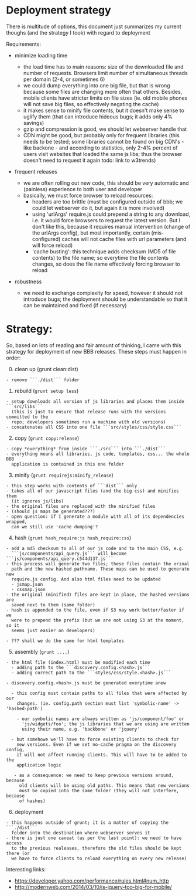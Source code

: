 Deployment strategy
===================

There is multitude of options, this document just summarizes my current thoughs
(and the strategy I took) with regard to deployment

Requirements:
  - minimize loading time
    - the load time has to main reasons: size of the downloaded file and number
      of requests. Browsers limit number of simultaneous threads per domain (2-4,
      or sometimes 6)
    - we could dump everything into one big file, but that is wrong because some
      files are changing more often that others. Besides, mobile clients have
      stricter limits on file sizes (ie. old mobile phones will not save big files,
      so effectively negating the cache)
    - it makes sense to minify file contents, but it doesn't make sense to uglify
      them (that can introduce hideous bugs; it adds only 4% savings)
    - gzip and compression is good, we should let webserver handle that
    - CDN might be good, but probably only for frequent libraries (this needs to
      be tested; some libraries cannot be found on big CDN's - like backone - and
      according to statistics, only 2-4% percent of users visit websites that
      loaded the same js libs; thus the browser doesn't need to request it again
      todo: link to w3trends)
    
  - frequent releases
    - we are often rolling out new code, this should be very automatic and (painless)
      experience to both user and developer
    - basically, we must force browser to reload resources:
      - headers are too brittle (must be configured outside of bbb; we could let
        webserver do it, but again it is more involved)
      - using 'urlArgs' require.js could prepend a string to any download, i.e.
        it would force browsers to request the latest version. But I don't like this,
        because it requires manual intervention (change of the urlArgs config), but
        most importantly, certain (mis-configured) caches will not cache files
        with url parameters (and will force reload)
      - 'cache busting': this technique adds checksum (MD5 of file contents) to the
        file name; so everytime the file contents changes, so does the file name 
        effectively forcing browser to reload

  - robustness
    - we need to exchange complexity for speed, however it should not introduce
      bugs; the deployment should be understandable so that it can be maintained
      and fixed (if necessary)
      

Strategy:
=========
      
So, based on lots of reading and fair amount of thinking, I came with this strategy 
for deployment of new BBB releases. These steps must happen in order:

  0. clean up (grunt clean:dist)
    
    - remove ```./dist``` folder 
    
  1. rebuild (```grunt setup less```)
    
    - setup downloads all version of js libraries and places them inside ```src/libs``` 
      (this is just to ensure that release runs with the versions committed to the
      repo; developers sometimes run a machine with old versions)
    - concatenates all CSS into one file ```src/styles/css/style.css```
    
  2. copy (```grunt copy:release```)
    
    - copy *everything* from inside ```./src``` into ```./dist```
    - everything means all libraries, js code, templates, css... the whole BBB
      application is contained in this one folder
      
  3. minify (```grunt requirejs:minify_release```)
  
    - this step works with contents of ```dist``` only
    - takes all of our javascript files (and the big css) and minifies them 
      (it ignores js/libs)
    - the original files are replaced with the minified files
    - (should js maps be generated???)
    - open question: if I generate a module with all of its dependencies wrapped,
      can we still use 'cache dumping'?
    
  4. hash (```grunt hash_require:js hash_require:css```)
  
    - add a md5 checksum to all of our js code and to the main CSS, e.g.
      ```js/components/api_query.js``` will become ```js/components/api_query.c544d137.js```
    - this process will generate two files; these files contain the orinal
      path and the new hashed pathname. These maps can be used to generate new
      require.js config. And also html files need to be updated
      - jsmap.json
      - cssmap.json
    - the original (minified) files are kept in place, the hashed versions are
      saved next to them (same folder)
    - hash is appended to the file, even if S3 may work better/faster if we
      were to prepend the prefix (but we are not using S3 at the moment, so it 
      seems just easier on developers)
      
    - ??? shall we do the same for html templates
    
  5. assembly (```grunt ....```)
  
    - the html file (index.html) must be modified each time
      - adding path to the ```discovery.config.<hash>.js```
      - adding correct path to the ```styles/css/style.<hash>.js```
      
    - discovery.config.<hash>.js must be generated everytime anew
    
      - this config must contain paths to all files that were affected by our 
        changes. (ie. config.path section must list 'symbolic-name' -> 'hashed-path')
        
        - our symbolic names are always written as 'js/component/foo' or 
          'js/widgets/foo'; the js libraries that we are using are written 
          using their name, e.g. 'backbone' or 'jquery'
            
      - but somehowe we'll have to force existing clients to check for
        new versions. Even if we set no-cache pragma on the discovery config,
        it will not affect running clients. This will have to be added to the
        application logic
        
       - as a consequence: we need to keep previous versions around, because
         old clients will be using old paths. This means that new versions
         must be copied into the same folder (they will not interfere, because
         of hashes)
         
  6. deployment
  
    - this happens outside of grunt; it is a matter of copying the ```./dist```
      folder into the destination where webserver serves it
    - there is just one caveat (as per the last point): we need to have access
      to the previous realeases, therefore the old files should be kept there (or
      we have to force clients to reload everything on every new release)
      
      

Interesting links: 
 - https://developer.yahoo.com/performance/rules.html#num_http
 - http://modernweb.com/2014/03/10/is-jquery-too-big-for-mobile/
 